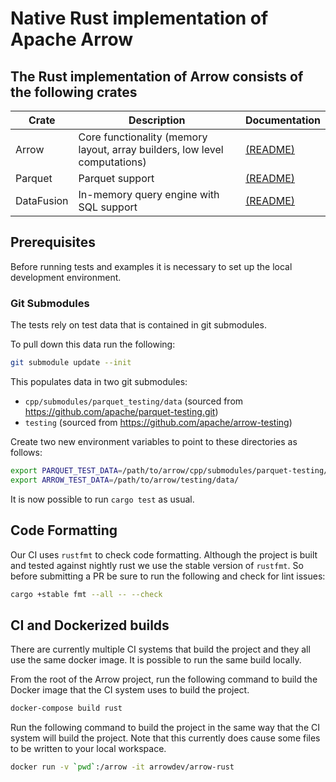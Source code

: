 <!---
  Licensed to the Apache Software Foundation (ASF) under one
  or more contributor license agreements.  See the NOTICE file
  distributed with this work for additional information
  regarding copyright ownership.  The ASF licenses this file
  to you under the Apache License, Version 2.0 (the
  "License"); you may not use this file except in compliance
  with the License.  You may obtain a copy of the License at

    http://www.apache.org/licenses/LICENSE-2.0

  Unless required by applicable law or agreed to in writing,
  software distributed under the License is distributed on an
  "AS IS" BASIS, WITHOUT WARRANTIES OR CONDITIONS OF ANY
  KIND, either express or implied.  See the License for the
  specific language governing permissions and limitations
  under the License.
-->

# Native Rust implementation of Apache Arrow

## The Rust implementation of Arrow consists of the following crates

| Crate     | Description | Documentation |
|-----------|-------------|---------------|
|Arrow      | Core functionality (memory layout, array builders, low level computations) | [(README)](arrow/README.md) |
|Parquet    | Parquet support | [(README)](parquet/README.md) |
|DataFusion | In-memory query engine with SQL support | [(README)](datafusion/README.md) |

## Prerequisites

Before running tests and examples it is necessary to set up the local development environment.

### Git Submodules

The tests rely on test data that is contained in git submodules.

To pull down this data run the following:

```bash
git submodule update --init
```

This populates data in two git submodules:

- `cpp/submodules/parquet_testing/data` (sourced from https://github.com/apache/parquet-testing.git)
- `testing` (sourced from https://github.com/apache/arrow-testing)

Create two new environment variables to point to these directories as follows:

```bash
export PARQUET_TEST_DATA=/path/to/arrow/cpp/submodules/parquet-testing/data
export ARROW_TEST_DATA=/path/to/arrow/testing/data/
```

It is now possible to run `cargo test` as usual.

## Code Formatting

Our CI uses `rustfmt` to check code formatting.  Although the project is
built and tested against nightly rust we use the stable version of
`rustfmt`.  So before submitting a PR be sure to run the following
and check for lint issues:

```bash
cargo +stable fmt --all -- --check
```

## CI and Dockerized builds

There are currently multiple CI systems that build the project and they all use the same docker image. It is possible to run the same build locally.

From the root of the Arrow project, run the following command to build the Docker image that the CI system uses to build the project.

```bash
docker-compose build rust
```

Run the following command to build the project in the same way that the CI system will build the project. Note that this currently does cause some files to be written to your local workspace.

```bash
docker run -v `pwd`:/arrow -it arrowdev/arrow-rust
```